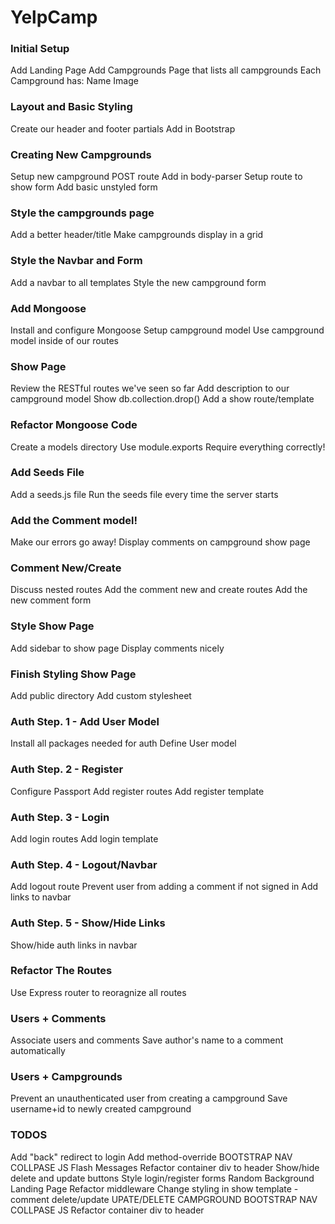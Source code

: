 # YelpCamp

### Initial Setup
Add Landing Page
Add Campgrounds Page that lists all campgrounds
Each Campground has: Name Image

### Layout and Basic Styling
Create our header and footer partials
Add in Bootstrap

### Creating New Campgrounds
Setup new campground POST route
Add in body-parser
Setup route to show form
Add basic unstyled form

### Style the campgrounds page
Add a better header/title
Make campgrounds display in a grid

### Style the Navbar and Form
Add a navbar to all templates
Style the new campground form

### Add Mongoose
Install and configure Mongoose
Setup campground model
Use campground model inside of our routes

### Show Page
Review the RESTful routes we've seen so far
Add description to our campground model
Show db.collection.drop()
Add a show route/template

### Refactor Mongoose Code
Create a models directory
Use module.exports
Require everything correctly!

### Add Seeds File
Add a seeds.js file
Run the seeds file every time the server starts

### Add the Comment model!
Make our errors go away!
Display comments on campground show page

### Comment New/Create
Discuss nested routes
Add the comment new and create routes
Add the new comment form

### Style Show Page
Add sidebar to show page
Display comments nicely

### Finish Styling Show Page
Add public directory
Add custom stylesheet

### Auth Step. 1 - Add User Model
Install all packages needed for auth
Define User model

### Auth Step. 2 - Register
Configure Passport
Add register routes
Add register template

### Auth Step. 3 - Login
Add login routes
Add login template

### Auth Step. 4 - Logout/Navbar
Add logout route
Prevent user from adding a comment if not signed in
Add links to navbar

### Auth Step. 5 - Show/Hide Links
Show/hide auth links in navbar

### Refactor The Routes
Use Express router to reoragnize all routes

### Users + Comments
Associate users and comments
Save author's name to a comment automatically 

### Users + Campgrounds
Prevent an unauthenticated user from creating a campground
Save username+id to newly created campground

### TODOS
Add "back" redirect to login
Add method-override
BOOTSTRAP NAV COLLPASE JS
Flash Messages
Refactor container div to header
Show/hide delete and update buttons
Style login/register forms
Random Background Landing Page
Refactor middleware
Change styling in show template - comment delete/update
UPATE/DELETE CAMPGROUND
BOOTSTRAP NAV COLLPASE JS
Refactor container div to header
